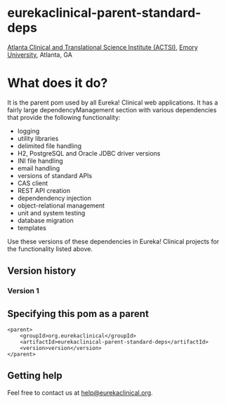 # eurekaclinical-parent-standard-deps
[Atlanta Clinical and Translational Science Institute (ACTSI)](http://www.actsi.org), [Emory University](http://www.emory.edu), Atlanta, GA

# What does it do?
It is the parent pom used by all Eureka! Clinical web applications. It has a fairly large dependencyManagement section with various dependencies that provide the following functionality:
* logging
* utility libraries
* delimited file handling
* H2, PostgreSQL and Oracle JDBC driver versions
* INI file handling
* email handling
* versions of standard APIs
* CAS client
* REST API creation
* dependendency injection
* object-relational management
* unit and system testing
* database migration
* templates

Use these versions of these dependencies in Eureka! Clinical projects for the functionality listed above.

## Version history
### Version 1

## Specifying this pom as a parent
```
<parent>
    <groupId>org.eurekaclinical</groupId>
    <artifactId>eurekaclinical-parent-standard-deps</artifactId>
    <version>version</version>
</parent>
```

## Getting help
Feel free to contact us at help@eurekaclinical.org.
